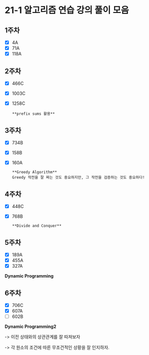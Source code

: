 # 21-1 알고리즘 연습 강의 풀이 모음

## 1주차

- [x] 4A
- [x] 71A
- [x] 118A

## 2주차

- [x] 466C
- [x] 1003C
- [x] 1258C

      **prefix sums 활용**

## 3주차

- [x] 734B
- [x] 158B
- [x] 160A

      **Greedy Algorithm**
      Greedy 작전을 잘 짜는 것도 중요하지만, 그 작전을 검증하는 것도 중요하다!

## 4주차

- [x] 448C
- [x] 768B

      **Divide and Conquer**

## 5주차

- [x] 189A
- [x] 455A
- [x] 327A

**Dynamic Programming**

## 6주차

- [x] 706C
- [x] 607A
- [ ] 602B

**Dynamic Programming2**

-> 이전 상태와의 상관관계를 잘 따져보자

-> 각 원소의 조건에 따른 무조건적인 상황을 잘 인지하자.
